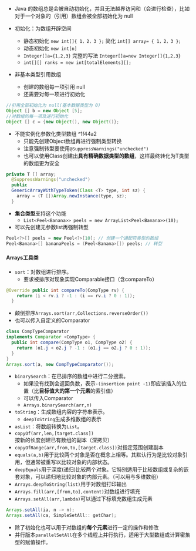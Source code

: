 
- Java 的数组总是会被自动初始化，并且无法越界访问和（会进行检查），比如对于一个对象的（引用）数组会被全部初始化为 null

- 初始化：为数组开辟空间
  - 静态初始化 `new int[]{ 1，2，3 };` 简化 `int[] array= { 1，2，3 };`
  - 动态初始化 `new int[n]`
  - `Integer[]a={1,2,3}` 完整的写法 `Integer[]a=new Integer[]{1,2,3}`
  - `int[][] ranks = new int[totalElements][];`

- 非基本类型引用数组
  - 创建的数组每一项引用 null
  - 还需要对每一项进行初始化
```java
//引用全部初始化为 null(基本数据类型为 0)
Object [] b = new Object [5];
//对数组的每一项及逆行初始化
Object [] c = {new Object(), new Object()};
```

- 不能实例化参数化类型数组 ^1f44a2
  - 只能先创建Object数组再进行强制类型转换
  - 注意强制转型要使用`@SuppressWarnings("unchecked")`
  - 也可以使用Class创建出**具有精确数据类型的数组**，这样最终转化为T类型的数组更为安全
``` java
private T [] array;
  @SuppressWarnings("unchecked")
  public
  GenericArrayWithTypeToken(Class <T> type, int sz) {
    array = (T [])Array.newInstance(type, sz);
  }
```

  - **集合类型**支持这个功能
    - `List<Peel<Banana>> peels = new ArrayList<Peel<Banana>>(10);`
  - 可以先创建无参数list再强制转型
```java
Peel<?>[] peels = new Peel<?>[10]; // 创建一个通配符类型的数组
Peel<Banana>[] bananaPeels = (Peel<Banana>[]) peels; // 转型
```

#### Arrays工具类

- `sort`：对数组进行排序。
  - 要求被排序对现象实现Comparable接口（含compareTo）
``` java
@Override public int compareTo(CompType rv) {
    return (i < rv.i ? -1 : (i == rv.i ? 0 : 1));
  }
```
- 颠倒排序`Arrays.sort(arr,Collections.reverseOrder())`
- 也可以传入自定义的Comparator
``` java
class CompTypeComparator
implements Comparator <CompType> {
  public int compare(CompType o1, CompType o2) {
    return (o1.j < o2.j ? -1 : (o1.j == o2.j ? 0 : 1));
  }
}
Arrays.sort(a, new CompTypeComparator());
```

- `binarySearch`：在已排序的数组中进行二分搜索。
  - 如果没有找到会返回负数，表示`-(insertion point -1)`即应该插入的位置（比**目标值大的第一个元素**的索引值）
  - 可以传入Comparator
  - `Arrays.binarySearch(arr,n)`
- `toString`：生成数组内容的字符串表示。
  - `deepToString`生成多维数组的表示
- `asList`：将数组转换为`List`。
- `copyOf(arr,len,[target.class])`按新的长度创建已有数组的副本（深拷贝）
- `copyOfRange(arr,from,to,[target.class])`对指定范围创建副本
- `equals(a,b)`用于比较两个对象是否在概念上相等。其默认行为是比较对象引用，但通常被重写以比较对象的内部状态。
- `deepEquals`用于深度(递归)比较两个对象。它特别适用于比较数组或复杂的嵌套对象，可以递归地比较对象的内部元素。（可以用与多维数组）
- `Arrays.deepToString(list)`用于对数组打印输出
- `Arrays.fill(arr,[from,to],content)`对数组进行填充
- `Arrays.setAll(arr,lambda)`可以通过下标填充数组生成元素
``` java
Arrays.setAll(ia, n -> n); 
Arrays.setAll(ca, SimpleSetAll:: getChar);
```
- 除了初始化也可以用于对数组的**每个元素**进行一定的操作和修改
- 并行版本`parallelSetAll`在多个线程上并行执行，适用于大型数组或计算密集型的赋值操作。